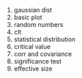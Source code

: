 1. gaussian dist
2. basic plot
3. random numbers
4. clt
5. statistical distribution
6. critical value
7. corr and covariance
8. significance test
9. effective size


